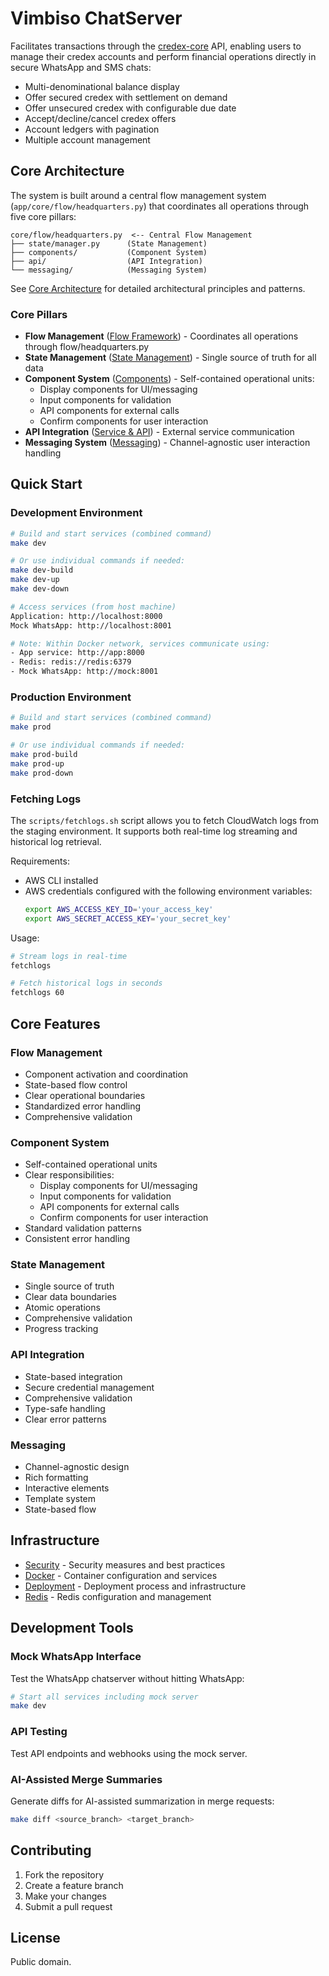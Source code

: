 # Vimbiso ChatServer

Facilitates transactions through the [credex-core](https://github.com/Great-Sun-Group/credex-core) API, enabling users to manage their credex accounts and perform financial operations directly in secure WhatsApp and SMS chats:
- Multi-denominational balance display
- Offer secured credex with settlement on demand
- Offer unsecured credex with configurable due date
- Accept/decline/cancel credex offers
- Account ledgers with pagination
- Multiple account management

## Core Architecture

The system is built around a central flow management system (`app/core/flow/headquarters.py`) that coordinates all operations through five core pillars:

```
core/flow/headquarters.py  <-- Central Flow Management
├── state/manager.py      (State Management)
├── components/           (Component System)
├── api/                  (API Integration)
└── messaging/            (Messaging System)
```

See [Core Architecture](docs/architecture.md) for detailed architectural principles and patterns.

### Core Pillars
- **Flow Management** ([Flow Framework](docs/flow-framework.md)) - Coordinates all operations through flow/headquarters.py
- **State Management** ([State Management](docs/state-manager.md)) - Single source of truth for all data
- **Component System** ([Components](docs/components.md)) - Self-contained operational units:
  * Display components for UI/messaging
  * Input components for validation
  * API components for external calls
  * Confirm components for user interaction
- **API Integration** ([Service & API](docs/api-services.md)) - External service communication
- **Messaging System** ([Messaging](docs/messaging.md)) - Channel-agnostic user interaction handling

## Quick Start

### Development Environment
```bash
# Build and start services (combined command)
make dev

# Or use individual commands if needed:
make dev-build
make dev-up
make dev-down

# Access services (from host machine)
Application: http://localhost:8000
Mock WhatsApp: http://localhost:8001

# Note: Within Docker network, services communicate using:
- App service: http://app:8000
- Redis: redis://redis:6379
- Mock WhatsApp: http://mock:8001
```

### Production Environment
```bash
# Build and start services (combined command)
make prod

# Or use individual commands if needed:
make prod-build
make prod-up
make prod-down
```

### Fetching Logs
The `scripts/fetchlogs.sh` script allows you to fetch CloudWatch logs from the staging environment. It supports both real-time log streaming and historical log retrieval.

Requirements:
- AWS CLI installed
- AWS credentials configured with the following environment variables:
  ```bash
  export AWS_ACCESS_KEY_ID='your_access_key'
  export AWS_SECRET_ACCESS_KEY='your_secret_key'
  ```

Usage:
```bash
# Stream logs in real-time
fetchlogs

# Fetch historical logs in seconds
fetchlogs 60
```

## Core Features

### Flow Management
- Component activation and coordination
- State-based flow control
- Clear operational boundaries
- Standardized error handling
- Comprehensive validation

### Component System
- Self-contained operational units
- Clear responsibilities:
  * Display components for UI/messaging
  * Input components for validation
  * API components for external calls
  * Confirm components for user interaction
- Standard validation patterns
- Consistent error handling

### State Management
- Single source of truth
- Clear data boundaries
- Atomic operations
- Comprehensive validation
- Progress tracking

### API Integration
- State-based integration
- Secure credential management
- Comprehensive validation
- Type-safe handling
- Clear error patterns

### Messaging
- Channel-agnostic design
- Rich formatting
- Interactive elements
- Template system
- State-based flow

## Infrastructure
- [Security](docs/infrastructure/security.md) - Security measures and best practices
- [Docker](docs/infrastructure/docker.md) - Container configuration and services
- [Deployment](docs/infrastructure/deployment.md) - Deployment process and infrastructure
- [Redis](docs/infrastructure/redis-memory-management.md) - Redis configuration and management

## Development Tools

### Mock WhatsApp Interface
Test the WhatsApp chatserver without hitting WhatsApp:

```bash
# Start all services including mock server
make dev
```

### API Testing
Test API endpoints and webhooks using the mock server.

### AI-Assisted Merge Summaries
Generate diffs for AI-assisted summarization in merge requests:

```bash
make diff <source_branch> <target_branch>
```

## Contributing

1. Fork the repository
2. Create a feature branch
3. Make your changes
4. Submit a pull request

## License

Public domain.
